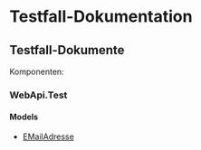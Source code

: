 # Testfall-Dokumentation

## Testfall-Dokumente

Komponenten:

### WebApi.Test

#### Models

* [EMailAdresse](components/WebApi.Test/Models/EMailAdresse.md)
